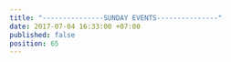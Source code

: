 ```yaml
---
title: "---------------SUNDAY EVENTS---------------"
date: 2017-07-04 16:33:00 +07:00
published: false
position: 65
---
```


